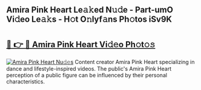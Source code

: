 ## Amira Pink Heart Le𝚊𝚔ed N𝚞𝚍e - Part-umO Vi𝚍eo Le𝚊𝚔s - H𝚘t O𝚗lyf𝚊ns Ph𝚘tos iSv9K

# <h2><a href="http://hf73sq.feru.top/?c=Amira+Pink+Heart">🔗 👉 🔴 Amira Pink Heart Vi𝚍𝚎o Ph𝚘t𝚘𝚜</a></h2>

[![Amira Pink Heart Nu𝚍𝚎s](https://i.imgur.com/0TWrTi3.gif)](http://hf73sq.feru.top/?c=Amira+Pink+Heart)
Content creator Amira Pink Heart specializing in dance and lifestyle-inspired videos. The public's Amira Pink Heart perception of a public figure can be influenced by their personal characteristics. 
